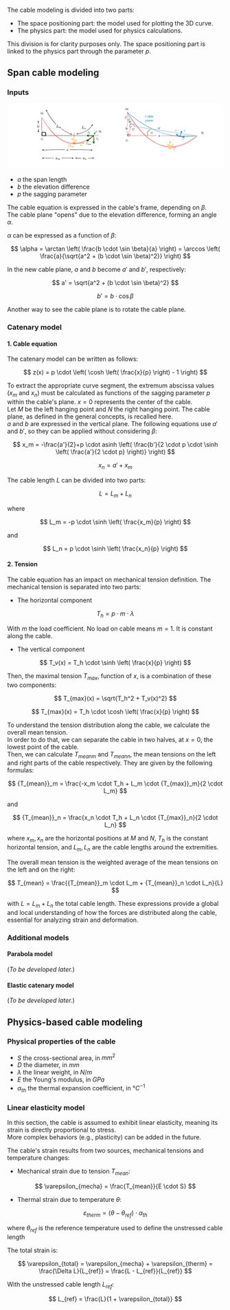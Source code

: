 The cable modeling is divided into two parts:

- The space positioning part: the model used for plotting the 3D curve.
- The physics part: the model used for physics calculations.

This division is for clarity purposes only. The space positioning part is linked to the physics part through the parameter $p$.

## Span cable modeling

### Inputs

![cable plane](./assets/cable_plane.drawio.png "Cable plane image")

- $a$ the span length
- $b$ the elevation difference
- $p$ the sagging parameter

The cable equation is expressed in the cable's frame, depending on $\beta$.  
The cable plane "opens" due to the elevation difference, forming an angle $\alpha$.

$\alpha$ can be expressed as a function of $\beta$:

$$
    \alpha = \arctan \left( \frac{b \cdot \sin \beta}{a} \right) = \arccos \left( \frac{a}{\sqrt{a^2 + (b \cdot \sin \beta)^2}} \right)
$$

In the new cable plane, $a$ and $b$ become $a'$ and $b'$, respectively:

$$
    a' = \sqrt{a^2 + (b \cdot \sin \beta)^2}
$$

$$
    b' = b \cdot \cos \beta
$$

Another way to see the cable plane is to rotate the cable plane.

### Catenary model

#### 1. Cable equation

The catenary model can be written as follows:

$$
    z(x) = p \cdot \left( \cosh \left( \frac{x}{p} \right) - 1 \right)
$$

To extract the appropriate curve segment, the extremum abscissa values ($x_m$ and $x_n$) must be calculated as functions of the sagging parameter $p$ within the cable's plane. $x = 0$  represents the center of the cable.  
Let $M$ be the left hanging point and $N$ the right hanging point. The cable plane, as defined in the general concepts, is recalled here.  
$a$ and $b$ are expressed in the vertical plane. The following equations use $a'$ and $b'$, so they can be applied without considering $\beta$:

$$
    x_m = -\frac{a'}{2}+p \cdot asinh \left( \frac{b'}{2 \cdot p \cdot \sinh⁡ \left( \frac{a'}{2 \cdot p} \right)}  \right)
$$

$$
    x_n = a' + x_m
$$

The cable length $L$ can be divided into two parts:

$$
    L = L_m + L_n
$$

where

$$
    L_m = -p \cdot \sinh \left( \frac{x_m}{p} \right)
$$

and 

$$
    L_n = p \cdot \sinh \left( \frac{x_n}{p} \right)
$$

#### 2. Tension

The cable equation has an impact on mechanical tension definition. The mechanical tension is separated into two parts:

* The horizontal component 

$$
    T_h = p \cdot m \cdot \lambda
$$

With $m$ the load coefficient. No load on cable means $m = 1$. It is constant along the cable.

* The vertical component

$$
    T_v(x) = T_h \cdot \sinh \left( \frac{x}{p} \right)
$$

Then, the maximal tension $T_{max}$, function of $x$, is a combination of these two components:

$$
    T_{max}(x) = \sqrt{T_h^2 + T_v(x)^2}
$$

$$
    T_{max}(x) = T_h \cdot \cosh⁡ \left( \frac{x}{p} \right)
$$

To understand the tension distribution along the cable, we calculate the overall mean tension.  
In order to do that, we can separate the cable in two halves, at $x=0$, the lowest point of the cable.  
Then, we can calculate ${T_{mean}}_m$ and ${T_{mean}}_n$, the mean tensions on the left and right parts of the cable respectively. They are given by the following formulas: 

$$
{T_{mean}}_m = \frac{-x_m \cdot T_h + L_m \cdot {T_{max}}_m}{2 \cdot L_m}
$$

and

$$
{T_{mean}}_n = \frac{x_n \cdot T_h + L_n \cdot {T_{max}}_n}{2 \cdot L_n}
$$

where $x_m, x_n$ are the horizontal positions at $M$ and $N$, $T_h$ is the constant horizontal tension,
and $L_m, L_n$ are the cable lengths around the extremities. 

 
The overall mean tension is the weighted average of the mean tensions on the left and on the right:

$$
T_{mean} = \frac{{T_{mean}}_m \cdot L_m + {T_{mean}}_n \cdot L_n}{L}
$$

with $L = L_m + L_n$ the total cable length. These expressions provide a global and local understanding of
how the forces are distributed along the cable, essential for analyzing strain and deformation.

### Additional models

#### Parabola model
(*To be developed later.*)

#### Elastic catenary model
(*To be developed later.*)

## Physics-based cable modeling

### Physical properties of the cable

- $S$ the cross-sectional area, in $mm^2$
- $D$ the diameter, in $mm$
- $\lambda$ the linear weight, in $N/m$
- $E$ the Young's modulus, in $GPa$
- $\alpha_{th}$ the thermal expansion coefficient, in $°C^{-1}$

### Linear elasticity model

In this section, the cable is assumed to exhibit linear elasticity, meaning its strain is directly proportional to
stress.  
More complex behaviors (e.g., plasticity) can be added in the future.

The cable's strain results from two sources, mechanical tensions and temperature changes:

* Mechanical strain due to tension $T_{mean}$:

$$
   \varepsilon_{mecha} = \frac{T_{mean}}{E \cdot S}
$$

* Thermal strain due to temperature $\theta$:

$$
   \varepsilon_{therm} = (\theta - \theta_{ref}) \cdot \alpha_{th}
$$

where $\theta_{ref}$ is the reference temperature used to define the unstressed cable length

The total strain is:

$$
    \varepsilon_{total} = \varepsilon_{mecha} + \varepsilon_{therm} = \frac{\Delta L}{L_{ref}} = \frac{L - L_{ref}}{L_{ref}}
$$

With the unstressed cable length $L_{ref}$:

$$
    L_{ref} = \frac{L}{1 + \varepsilon_{total}}
$$